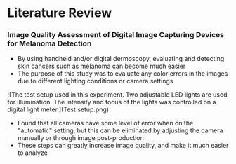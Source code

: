 # Literature Review

### Image Quality Assessment of Digital Image Capturing Devices for Melanoma Detection

- By using handheld and/or digital dermoscopy, evaluating and detecting skin cancers such as melanoma can become much easier
- The purpose of this study was to evaluate any color errors in the images due to different lighting conditions or camera settings

![The test setup used in this experiment. Two adjustable LED lights are used for illumination. The intensity and focus of the lights was controlled on a digital light meter.](Test setup.png)

- Found that all cameras have some level of error when on the "automatic" setting, but this can be eliminated by adjusting the camera manually or through image post-production
- These steps can greatly increase image quality, and make it much easier to analyze

